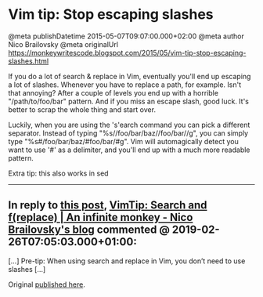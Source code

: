 # Vim tip: Stop escaping slashes

@meta publishDatetime 2015-05-07T09:07:00.000+02:00
@meta author Nico Brailovsky
@meta originalUrl https://monkeywritescode.blogspot.com/2015/05/vim-tip-stop-escaping-slashes.html

If you do a lot of search & replace in Vim, eventually you'll end up escaping a lot of slashes. Whenever you have to replace a path, for example. Isn't that annoying? After a couple of levels you end up with a horrible "\/path\/to\/foo\/bar" pattern. And if you miss an escape slash, good luck. It's better to scrap the whole thing and start over.

Luckily, when you are using the 's'earch command you can pick a different separator. Instead of typing "%s/\/foo\/bar\/baz\//foo\/bar\//g", you can simply type "%s#/foo/bar/baz/#foo/bar/#g". Vim will automagically detect you want to use '#' as a delimiter, and you'll end up with a much more readable pattern.

Extra tip: this also works in sed


---
## In reply to [this post](), [VimTip: Search and f(replace) | An infinite monkey - Nico Brailovsky&#39;s blog](/blog_md/2019/0226_VimTipSearchandfreplace.md) commented @ 2019-02-26T07:05:03.000+01:00:

[…] Pre-tip: When using search and replace in Vim, you don’t need to use slashes […]

Original [published here](/blog_md/2015/0507_VimtipStopescapingslashes.md).
